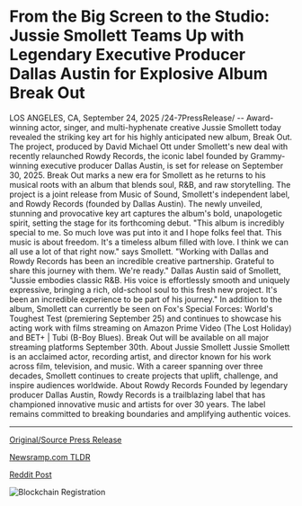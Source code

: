 # From the Big Screen to the Studio: Jussie Smollett Teams Up with Legendary Executive Producer Dallas Austin for Explosive Album Break Out

LOS ANGELES, CA, September 24, 2025 /24-7PressRelease/ -- Award-winning actor, singer, and multi-hyphenate creative Jussie Smollett today revealed the striking key art for his highly anticipated new album, Break Out. The project, produced by David Michael Ott under Smollett's new deal with recently relaunched Rowdy Records, the iconic label founded by Grammy-winning executive producer Dallas Austin, is set for release on September 30, 2025.  Break Out marks a new era for Smollett as he returns to his musical roots with an album that blends soul, R&B, and raw storytelling. The project is a joint release from Music of Sound, Smollett's independent label, and Rowdy Records (founded by Dallas Austin). The newly unveiled, stunning and provocative key art captures the album's bold, unapologetic spirit, setting the stage for its forthcoming debut.  "This album is incredibly special to me. So much love was put into it and I hope folks feel that. This music is about freedom. It's a timeless album filled with love. I think we can all use a lot of that right now." says Smollett. "Working with Dallas and Rowdy Records has been an incredible creative partnership. Grateful to share this journey with them. We're ready."  Dallas Austin said of Smollett, "Jussie embodies classic R&B. His voice is effortlessly smooth and uniquely expressive, bringing a rich, old-school soul to this fresh new project. It's been an incredible experience to be part of his journey."  In addition to the album, Smollett can currently be seen on Fox's Special Forces: World's Toughest Test (premiering September 25) and continues to showcase his acting work with films streaming on Amazon Prime Video (The Lost Holiday) and BET+ | Tubi (B-Boy Blues). Break Out will be available on all major streaming platforms September 30th.  About Jussie Smollett Jussie Smollett is an acclaimed actor, recording artist, and director known for his work across film, television, and music. With a career spanning over three decades, Smollett continues to create projects that uplift, challenge, and inspire audiences worldwide.  About Rowdy Records Founded by legendary producer Dallas Austin, Rowdy Records is a trailblazing label that has championed innovative music and artists for over 30 years. The label remains committed to breaking boundaries and amplifying authentic voices. 

---

[Original/Source Press Release](https://www.24-7pressrelease.com/press-release/527048/from-the-big-screen-to-the-studio-jussie-smollett-teams-up-with-legendary-executive-producer-dallas-austin-for-explosive-album-break-out)
                    

[Newsramp.com TLDR](https://newsramp.com/curated-news/jussie-smollett-reveals-key-art-for-new-album-break-out-on-rowdy-records/28686cf8cc728706d170ee6d3ff3141f) 

 



[Reddit Post](https://www.reddit.com/r/Lifestyle_Culture/comments/1np66f7/jussie_smollett_reveals_key_art_for_new_album/) 



![Blockchain Registration](https://cdn.newsramp.app/24-7PressRelease/qrcode/259/24/knobrhSH.webp)